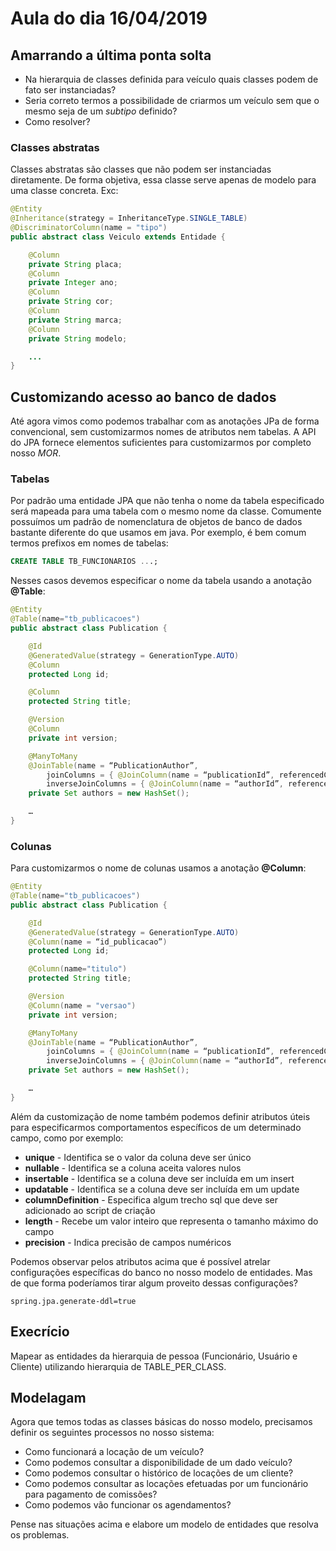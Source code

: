 # Aula do dia 16/04/2019

## Amarrando a última ponta solta
* Na hierarquia de classes definida para veículo quais classes podem de fato ser instanciadas?
* Seria correto termos a possibilidade de criarmos um veículo sem que o mesmo seja de um *subtipo* definido?
* Como resolver?

### Classes abstratas
Classes abstratas são classes que não podem ser instanciadas diretamente. De forma objetiva, essa classe serve apenas de modelo para uma classe concreta. Exc:

```java 
@Entity
@Inheritance(strategy = InheritanceType.SINGLE_TABLE)
@DiscriminatorColumn(name = "tipo")
public abstract class Veiculo extends Entidade {

	@Column
	private String placa;
	@Column
	private Integer ano;
	@Column
	private String cor;
	@Column
	private String marca;
	@Column
	private String modelo;

	...
}
``` 

## Customizando acesso ao banco de dados
Até agora vimos como podemos trabalhar com as anotações JPa de forma convencional, sem customizarmos nomes de atributos nem tabelas. A API do JPA fornece elementos suficientes para customizarmos por completo nosso *MOR*. 

### Tabelas
Por padrão uma entidade JPA que não tenha o nome da tabela especificado será mapeada para uma tabela com o mesmo nome da classe. Comumente possuímos um padrão de nomenclatura de objetos de banco de dados bastante diferente do que usamos em java. Por exemplo, é bem comum termos prefixos em nomes de tabelas:
```sql
CREATE TABLE TB_FUNCIONARIOS ...;
``` 
Nesses casos devemos especificar o nome da tabela usando a anotação **@Table**: 

```java 
@Entity
@Table(name="tb_publicacoes")
public abstract class Publication {

	@Id
	@GeneratedValue(strategy = GenerationType.AUTO)
	@Column
	protected Long id;

	@Column
	protected String title;

	@Version
	@Column
	private int version;

	@ManyToMany
	@JoinTable(name = “PublicationAuthor”, 
		joinColumns = { @JoinColumn(name = “publicationId”, referencedColumnName = “id”) }, 
		inverseJoinColumns = { @JoinColumn(name = “authorId”, referencedColumnName = “id”) })
	private Set authors = new HashSet();

	…
}
``` 

### Colunas 
Para customizarmos o nome de colunas usamos a anotação **@Column**:
```java 
@Entity
@Table(name="tb_publicacoes")
public abstract class Publication {

	@Id
	@GeneratedValue(strategy = GenerationType.AUTO)
	@Column(name = “id_publicacao”)
	protected Long id;

	@Column(name="titulo")
	protected String title;

	@Version
	@Column(name = "versao")
	private int version;

	@ManyToMany
	@JoinTable(name = “PublicationAuthor”, 
		joinColumns = { @JoinColumn(name = “publicationId”, referencedColumnName = “id”) }, 
		inverseJoinColumns = { @JoinColumn(name = “authorId”, referencedColumnName = “id”) })
	private Set authors = new HashSet();

	…
}
``` 
Além da customização de nome também podemos definir atributos úteis para especificarmos comportamentos específicos de um determinado campo, como por exemplo:
* **unique** - Identifica se o valor da coluna deve ser único
* **nullable** - Identifica se a coluna aceita valores nulos
* **insertable** - Identifica se a coluna deve ser incluída em um insert 
* **updatable** - Identifica se a coluna deve ser incluída em um update 
* **columnDefinition** - Especifica algum trecho sql que deve ser adicionado ao script de criação
* **length** - Recebe um valor inteiro que representa o tamanho máximo do campo
* **precision** - Indica precisão de campos numéricos

Podemos observar pelos atributos acima que é possível atrelar configurações específicas do banco no nosso modelo de entidades. Mas de que forma poderíamos tirar algum proveito dessas configurações?

```properties
spring.jpa.generate-ddl=true
```

## Execrício
Mapear as entidades da hierarquia de pessoa (Funcionário, Usuário e Cliente) utilizando hierarquia de TABLE_PER_CLASS.

## Modelagam
Agora que temos todas as classes básicas do nosso modelo, precisamos definir os seguintes processos no nosso sistema:
 * Como funcionará a locação de um veículo?
 * Como podemos consultar a disponibilidade de um dado veículo?
 * Como podemos consultar o histórico de locações de um cliente?
 * Como podemos consultar as locações efetuadas por um funcionário para pagamento de comissões?
 * Como podemos vão funcionar os agendamentos?

 Pense nas situações acima e elabore um modelo de entidades que resolva os problemas.
